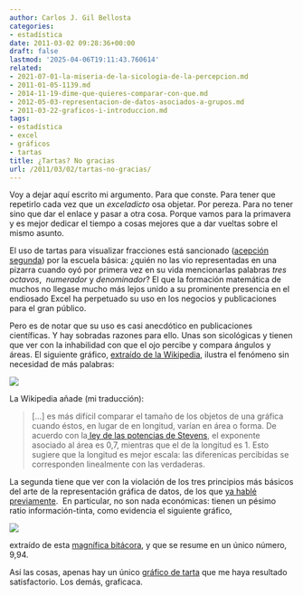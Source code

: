```yaml
---
author: Carlos J. Gil Bellosta
categories:
- estadística
date: 2011-03-02 09:28:36+00:00
draft: false
lastmod: '2025-04-06T19:11:43.760614'
related:
- 2021-07-01-la-miseria-de-la-sicologia-de-la-percepcion.md
- 2011-01-05-1139.md
- 2014-11-19-dime-que-quieres-comparar-con-que.md
- 2012-05-03-representacion-de-datos-asociados-a-grupos.md
- 2011-03-22-graficos-i-introduccion.md
tags:
- estadística
- excel
- gráficos
- tartas
title: ¿Tartas? No gracias
url: /2011/03/02/tartas-no-gracias/
---
```


Voy a dejar aquí escrito mi argumento. Para que conste. Para tener que repetirlo cada vez que un _exceladicto_ osa objetar. Por pereza. Para no tener sino que dar el enlace y pasar a otra cosa. Porque vamos para la primavera y es mejor dedicar el tiempo a cosas mejores que a dar vueltas sobre el mismo asunto.

El uso de tartas para visualizar fracciones está sancionado ([acepción segunda](http://buscon.rae.es/draeI/SrvltConsulta?TIPO_BUS=3&LEMA=sancionar)) por la escuela básica: ¿quién no las vio representadas en una pizarra cuando oyó por primera vez en su vida mencionarlas palabras _tres octavos_,  _numerador_ y _denominador_? El que la formación matemática de muchos no llegase mucho más lejos unido a su prominente presencia en el endiosado Excel ha perpetuado su uso en los negocios y publicaciones para el gran público.

Pero es de notar que su uso es casi anecdótico en publicaciones científicas. Y hay sobradas razones para ello. Unas son sicológicas y tienen que ver con la inhabilidad con que el ojo percibe y compara ángulos y áreas. El siguiente gráfico, [extraído de la Wikipedia](http://en.wikipedia.org/wiki/Pie_chart#Use.2C_effectiveness_and_visual_perception), ilustra el fenómeno sin necesidad de más palabras:


[![](/wp-uploads/2011/02/Piecharts.png#center)
](/wp-uploads/2011/02/Piecharts.png#center)


La Wikipedia añade (mi traducción):

>[...] es más difícil comparar el tamaño de los objetos de una gráfica cuando éstos, en lugar de en longitud, varían en área o forma. De acuerdo con la[ ley de las potencias de Stevens](http://en.wikipedia.org/wiki/Stevens%27_power_law), el exponente asociado al área es 0,7, mientras que el de la longitud es 1. Esto sugiere que la longitud es mejor escala: las diferenicas percibidas se corresponden linealmente con las verdaderas.

La segunda tiene que ver con la violación de los tres principios más básicos del arte de la representación gráfica de datos, de los que [ya hablé previamente](http://www.datanalytics.com/2010/09/27/que-grafico-es-mejor/).  En particular, no son nada económicas: tienen un pésimo ratio información-tinta, como evidencia el siguiente gráfico,

[![](/wp-uploads/2011/02/analytics_piechart.jpg)
](/wp-uploads/2011/02/analytics_piechart.jpg)

extraído de esta [magnífica bitácora](http://www.juiceanalytics.com/writing/the-problem-with-pie-charts/), y que se resume en un único número, 9,94.

Así las cosas, apenas hay un único [gráfico de tarta](http://flowingdata.com/2008/09/19/pie-i-have-eaten-and-pie-i-have-not-eaten/) que me haya resultado satisfactorio. Los demás, graficaca.